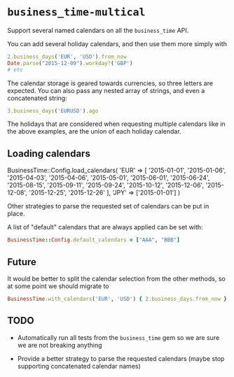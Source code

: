 `business_time-multical`
========================

Support several named calendars on all the `business_time` API.

You can add several holiday calendars, and then use them more simply with

```ruby
2.business_days('EUR', 'USD').from_now
Date.parse("2015-12-09").workday?('GBP')
# etc
```

The calendar storage is geared towards currencies, so three letters are
expected. You can also pass any nested array of strings, and even a concatenated
string:

```ruby
3.business_days('EURUSD').ago
```

The holidays that are considered when requesting multiple calendars like in
the above examples, are the union of each holiday calendar.

Loading calendars
-----------------

BusinessTime::Config.load_calendars(
  'EUR' => [
    '2015-01-01', '2015-01-06', '2015-04-03', '2015-04-06',
    '2015-05-01', '2015-06-01', '2015-06-24', '2015-08-15',
    '2015-09-11', '2015-09-24', '2015-10-12', '2015-12-06',
    '2015-12-08', '2015-12-25', '2015-12-26'
  ],
  'JPY' => ['2015-01-01']
)

Other strategies to parse the requested set of calendars can be put in place.

A list of "default" calendars that are always applied can be set with:

```ruby
BusinessTime::Config.default_calendars = ["AAA", "BBB"]
```

Future
------

It would be better to split the calendar selection from the other methods, so
at some point we should migrate to

```ruby
BusinessTime.with_calendars('EUR', 'USD') { 2.business_days.from_now }
```


TODO
----

* Automatically run all tests from the `business_time` gem so we are sure we
  are not breaking anything

* Provide a better strategy to parse the requested calendars (maybe stop
  supporting concatenated calendar names)

